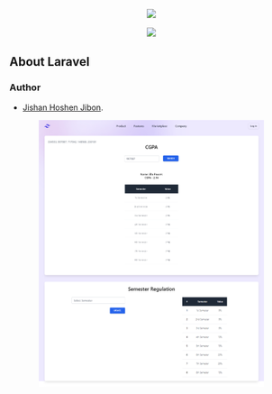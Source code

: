 <p align="center"><a href="https://laravel.com" target="_blank"><img src="https://raw.githubusercontent.com/laravel/art/master/logo-lockup/5%20SVG/2%20CMYK/1%20Full%20Color/laravel-logolockup-cmyk-red.svg" width="400"></a></p>
<p align="center"><a href="https://laravel.com" target="_blank"><img src="https://upload.wikimedia.org/wikipedia/commons/thumb/9/95/Vue.js_Logo_2.svg/1200px-Vue.js_Logo_2.svg.png" width="100"></a></p>



## About Laravel

### Author
- [Jishan Hoshen Jibon](https://github.com/jishanhoshen).


<p align="center"><a href="https://laravel.com" target="_blank"><img src="https://raw.githubusercontent.com/jishanhoshen/CGPA/main/public/images/screenshort.png" width="400"></a></p>